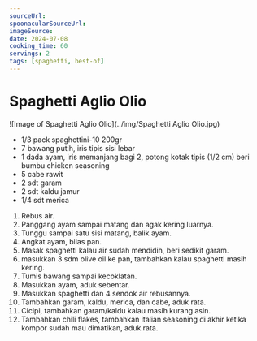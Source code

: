 ```yaml
---
sourceUrl: 
spoonacularSourceUrl: 
imageSource: 
date: 2024-07-08
cooking_time: 60
servings: 2
tags: [spaghetti, best-of]
---
```

# Spaghetti Aglio Olio

![Image of Spaghetti Aglio Olio](../img/Spaghetti Aglio Olio.jpg)

- 1/3 pack spaghettini-10 200gr
- 7 bawang putih, iris tipis sisi lebar
- 1 dada ayam, iris memanjang bagi 2, potong kotak tipis (1/2 cm) beri bumbu chicken seasoning
- 5 cabe rawit
- 2 sdt garam
- 2 sdt kaldu jamur
- 1/4 sdt merica

1. Rebus air.
2. Panggang ayam sampai matang dan agak kering luarnya.
3. Tunggu sampai satu sisi matang, balik ayam.
4. Angkat ayam, bilas pan.
5. Masak spaghetti kalau air sudah mendidih, beri sedikit garam.
6. masukkan 3 sdm olive oil ke pan, tambahkan kalau spaghetti masih kering.
7. Tumis bawang sampai kecoklatan.
8. Masukkan ayam, aduk sebentar.
9. Masukkan spaghetti dan 4 sendok air rebusannya.
10. Tambahkan garam, kaldu, merica, dan cabe, aduk rata.
11. Cicipi, tambahkan garam/kaldu kalau masih kurang asin.
12. Tambahkan chili flakes, tambahkan italian seasoning di akhir ketika kompor sudah mau dimatikan, aduk rata.
